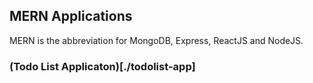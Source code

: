 ## MERN Applications
MERN is the abbreviation for MongoDB, Express, ReactJS and NodeJS.

### (Todo List Applicaton)[./todolist-app]
